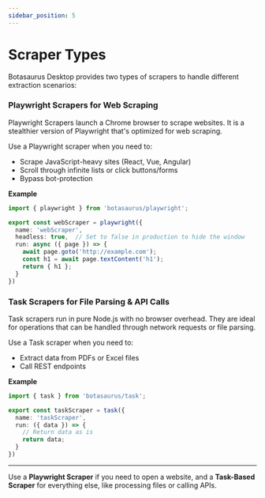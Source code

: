 ```yaml
---
sidebar_position: 5
---
```


# Scraper Types  

Botasaurus Desktop provides two types of scrapers to handle different extraction scenarios:

### Playwright Scrapers for Web Scraping

Playwright Scrapers launch a Chrome browser to scrape websites. It is a stealthier version of Playwright that's optimized for web scraping.

Use a Playwright scraper when you need to:

- Scrape JavaScript-heavy sites (React, Vue, Angular)
- Scroll through infinite lists or click buttons/forms
- Bypass bot-protection

**Example** 
```ts
import { playwright } from 'botasaurus/playwright';

export const webScraper = playwright({
  name: 'webScraper',
  headless: true,  // Set to false in production to hide the window
  run: async ({ page }) => {
    await page.goto('http://example.com');
    const h1 = await page.textContent('h1');
    return { h1 };
  }
})
```

### Task Scrapers for File Parsing & API Calls
Task scrapers run in pure Node.js with no browser overhead. They are ideal for operations that can be handled through network requests or file parsing.

Use a Task scraper when you need to:
- Extract data from PDFs or Excel files
- Call REST endpoints

**Example** 
```ts
import { task } from 'botasaurus/task';

export const taskScraper = task({
  name: 'taskScraper',
  run: ({ data }) => {
    // Return data as is
    return data;
  }
})
```

---

Use a **Playwright Scraper** if you need to open a website, and a **Task-Based Scraper** for everything else, like processing files or calling APIs.